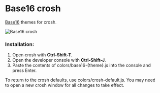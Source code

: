 # Base16 crosh
[Base16](https://github.com/chriskempson/base16) themes for crosh.

![Base16 crosh](https://raw.github.com/philj56/base16-crosh/master/base16-crosh.png)

### Installation:
1. Open crosh with **Ctrl-Shift-T**.
2. Open the developer console with **Ctrl-Shift-J**.
3. Paste the contents of colors/base16-{theme}.js into the console and press Enter. 

To return to the crosh defaults, use colors/crosh-default.js. You may need to open 
a new crosh window for all changes to take effect.
